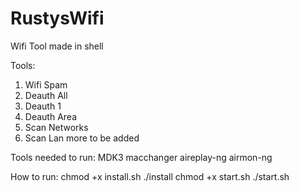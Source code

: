 # RustysWifi
Wifi Tool made in shell

Tools:
1) Wifi Spam
2) Deauth All
3) Deauth 1
4) Deauth Area
5) Scan Networks
6) Scan Lan
more to be added

Tools needed to run:
MDK3
macchanger
aireplay-ng
airmon-ng

How to run:
chmod +x install.sh
./install
chmod +x start.sh
./start.sh

